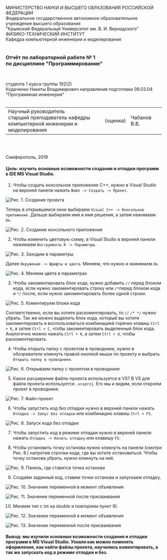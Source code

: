 МИНИСТЕРСТВО НАУКИ  И ВЫСШЕГО ОБРАЗОВАНИЯ РОССИЙСКОЙ ФЕДЕРАЦИИ  
Федеральное государственное автономное образовательное учреждение высшего образования  
"Крымский Федеральный Университет им. В. И. Вернадского"  
ФИЗИКО-ТЕХНИЧЕСКИЙ ИНСТИТУТ  
Кафедра компьютерной инженерии и моделирования
<br/><br/>

### Отчёт по лабораторной работе № 1<br/> по дисциплине "Программирование"
<br/>

студента 1 курса группы 192(2)  
Кодаченко Никиты Владимирович
направления подготовки 09.03.04 "Программная инженерия"  
<br/>

<table>
<tr><td>Научный руководитель<br/> старший преподаватель кафедры<br/> компьютерной инженерии и моделирования</td>
<td>(оценка)</td>
<td>Чабанов В.В.</td>
</tr>
</table>
<br/><br/>

Симферополь, 2019

#### Цель: изучить основные возможности создания и отладки программ в IDE MS Visual Studio.

1) Чтобы создать консольное приложение C++, нужно в Visual Studio на верхней панели нажать `Файл -> Создать -> Проект`.

![](https://github.com/NikitaGitHub19/githubkfu/blob/master/Lab1/Screenshots/Screenshot_1.png "Рис. 1. Создание проекта")

Теперь в открывшемся окне выбираем `Visual C++ -> Консольное приложение`. Дальше выбираем имя и имя решения, а затем нажимаем `Oк`.

![](https://github.com/NikitaGitHub19/githubkfu/blob/master/Lab1/Screenshots/Screenshot_2.png "Рис. 2. Создание консольного приложения")

2) Чтобы изменить цветовую схему, в Visual Studio в верхней панели нажимаем `Инструменты R -> Параметры`.

![](https://github.com/NikitaGitHub19/githubkfu/blob/master/Lab1/Screenshots/Screenshot_3.png?raw=true "Рис. 3. Заходим в параметры")

Далее `Окружение -> Шрифты и цвета`. Меняем, что нужно и нажимаем `Ок`.

![](https://github.com/NikitaGitHub19/githubkfu/blob/master/Lab1/Screenshots/Screenshot_4.png "Рис. 4. Меняем цвета в параметрах")

3) Чтобы закоментировать блок кода, нужно добавить `//` перед блоком кода, если нужно закоментировать строку или `/*`перед блоком кода и `*/` после, если нужно закоментировать более одной строки. 

![](https://github.com/NikitaGitHub19/githubkfu/blob/master/Lab1/Screenshots/Screenshot_5.png "Рис. 5. Коментируем блоки кода")

Соответственно, если вы хотите раскоментировать, то `//` `/* */` нужно убрать. 
Так же можно выделить блок кода, который вы хотите закоментировать и воспользоваться комбинацией горячих клавиш `Ctrl + K`, а затем `Ctrl + C`, чтобы закоментировать выделенный блок кода. Аналогично можно нажать `Ctrl + K`, а затем `Ctrl + U`, чтобы раскоментировать.

4) Чтобы открыть папку с проектом в проводнике, нужно в обозревателе кликнуть правой кнопкой мыши по проекту и выбрать `Открыть папку в проводнике`.

![](https://github.com/NikitaGitHub19/githubkfu/blob/master/Lab1/Screenshots/Screenshot_6.png?raw=true "Рис. 6. Открываем папку с проектом в проводнике")

5) Какое расширение файла-проекта используется в VS? В VS для файла проекта используется `.vсxproj`. Его мы и видим, если откроем проект в проводнике.

![](https://github.com/NikitaGitHub19/githubkfu/blob/master/Lab1/Screenshots/Screenshot_7.png?raw=true "Рис. 7. Файл-проект")

6) Чтобы запустить код без отладки нужно в верхней панели нажать `Отладка -> Запус без отладки` или комбинацию клавиш `Ctrl + F5`.

![](https://github.com/NikitaGitHub19/githubkfu/blob/master/Lab1/Screenshots/Screenshot_9.png?raw=true "Рис. 8. Запуск кода без отладки")

7) Чтобы запустить код в режиме отладки нужно в верхней панели нажать `Отладка -> Начать отладку` или клавишу `F5`.

8) Чтобы установить точку останова нужно кликнуть на панели (смотри Рис. 8.) напротив строчки кода, где вы хотите остановиться. Чтобы точку останова убрать, нужно кликнуть на неё.

![](https://github.com/NikitaGitHub19/githubkfu/blob/master/Lab1/Screenshots/Screenshot_10.png?raw=true "Рис. 9. Панель, где ставится точка останова")

9) Создаём заданный код, ставим точки останова и запускаем отладку.

![](https://github.com/NikitaGitHub19/githubkfu/blob/master/Lab1/Screenshots/Screenshot_12.png?raw=true "Рис. 10. Значение переменной в момент объявления")

![](https://github.com/NikitaGitHub19/Practice/blob/master/Lab1/Screenshots/Screenshot_13.png?raw=true "Рис. 11. Значение переменной после присваивания")

10) Меняем тип с int на double и повторяем пункт 9).

![](https://github.com/NikitaGitHub19/Practice/blob/master/Lab1/Screenshots/Screenshot_14.png?raw=true "Рис. 12. Значение переменной в момент объявления")

![](https://github.com/NikitaGitHub19/Practice/blob/master/Lab1/Screenshots/Screenshot_15.png?raw=true "Рис. 13. Значение переменной после присваивания")

#### Вывод: мы изучили основные возможности создания и отладки программ в MS Visual Studio. Узнали как можно поменять оформление, как найти файлы проекта, научились коментировать, а так же запускать код в режиме отладки и без.
